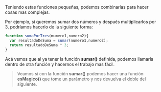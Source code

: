 Teniendo estas funciones pequeñas, podemos combinarlas para hacer cosas mas complejas.

Por ejemplo, si queremos sumar dos números y después multiplicarlos por 3, podríamos hacerlo de la siguiente forma:

```javascript
function sumaPorTres(numero1,numero2){
  var resultadoDeSuma = sumar(numero1,numero2);
  return resultadoDeSuma * 3;
}
```

Acá vemos que al ya tener la función **sumar()** definida, podemos llamarla dentro de otra función y hacernos el trabajo mas fácil.

> Veamos si con la función **sumar()** podemos hacer una función **esMagico()** que tome un parámetro y nos devuelva el doble del siguiente. 